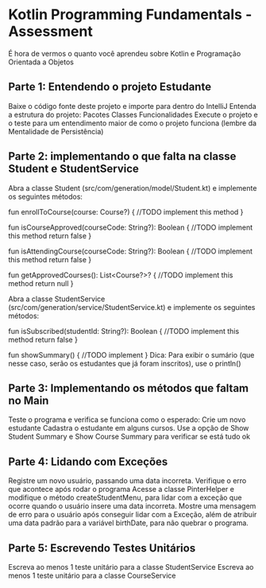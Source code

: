 # <h1 >Kotlin Programming Fundamentals - Assessment

É hora de vermos o quanto você aprendeu sobre Kotlin e Programação Orientada a Objetos

<h2>Parte 1: Entendendo o projeto Estudante</h2>
Baixe o código fonte deste projeto e importe para dentro do IntelliJ
Entenda a estrutura do projeto:
Pacotes
Classes
Funcionalidades
Execute o projeto e o teste para um entendimento maior de como o projeto funciona (lembre da Mentalidade de Persistência)

<h2>Parte 2: implementando o que falta na classe Student e StudentService</h2>
Abra a classe Student (src/com/generation/model/Student.kt) e implemente os seguintes métodos:
  
fun enrollToCourse(course: Course?) {
    //TODO implement this method
}

fun isCourseApproved(courseCode: String?): Boolean {
    //TODO implement this method
    return false
}

fun isAttendingCourse(courseCode: String?): Boolean {
    //TODO implement this method
    return false
}

fun getApprovedCourses(): List<Course?>? {
    //TODO implement this method
    return null
}

Abra a classe StudentService (src/com/generation/service/StudentService.kt) e implemente os seguintes métodos:
  
fun isSubscribed(studentId: String?): Boolean {
    //TODO implement this method
    return false
}

fun showSummary() {
    //TODO implement
}
Dica: Para exibir o sumário (que nesse caso, serão os estudantes que já foram inscritos), use o println()

<h2>Parte 3: Implementando os métodos que faltam no Main</h2>
Teste o programa e verifica se funciona como o esperado:
Crie um novo estudante
Cadastra o estudante em alguns cursos.
Use a opção de Show Student Summary e Show Course Summary para verificar se está tudo ok

<h2>Parte 4: Lidando com Exceções</h2>
Registre um novo usuário, passando uma data incorreta.
Verifique o erro que acontece após rodar o programa
Acesse a classe PinterHelper e modifique o método createStudentMenu, para lidar com a exceção que ocorre quando o usuário insere uma data incorreta.
Mostre uma mensagem de erro para o usuário após conseguir lidar com a Exceção, além de atribuir uma data padrão para a variável birthDate, para não quebrar o programa.

<h2>Parte 5: Escrevendo Testes Unitários</h2>
Escreva ao menos 1 teste unitário para a classe StudentService
Escreva ao menos 1 teste unitário para a classe CourseService
